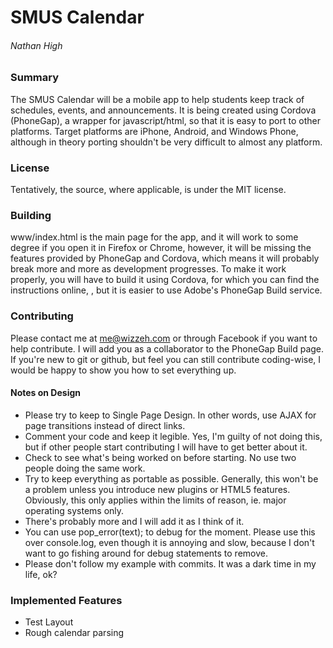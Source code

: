 # SMUS Calendar
###### Nathan High

### Summary
The SMUS Calendar will be a mobile app to help students keep track of schedules, events, and announcements. It is being created using Cordova (PhoneGap), a wrapper for javascript/html, so that it is easy to port to other platforms. Target platforms are iPhone, Android, and Windows Phone, although in theory porting shouldn't be very difficult to almost any platform.

### License
Tentatively, the source, where applicable, is under the MIT license.

### Building
www/index.html is the main page for the app, and it will work to some degree if you open it in Firefox or Chrome, however, it will be missing the features provided by PhoneGap and Cordova, which means it will probably break more and more as development progresses. To make it work properly, you will have to build it using Cordova, for which you can find the instructions online, , but it is easier to use Adobe's PhoneGap Build service. 

### Contributing
Please contact me at me@wizzeh.com or through Facebook if you want to help contribute. I will add you as a collaborator to the PhoneGap Build page. If you're new to git or github, but feel you can still contribute coding-wise, I would be happy to show you how to set everything up.

#### Notes on Design
* Please try to keep to Single Page Design. In other words, use AJAX for page transitions instead of direct links.
* Comment your code and keep it legible. Yes, I'm guilty of not doing this, but if other people start contributing I will have to get better about it.
* Check to see what's being worked on before starting. No use two people doing the same work.
* Try to keep everything as portable as possible. Generally, this won't be a problem unless you introduce new plugins or HTML5 features. Obviously, this only applies within the limits of reason, ie. major operating systems only.
* There's probably more and I will add it as I think of it.
* You can use pop_error(text); to debug for the moment. Please use this over console.log, even though it is annoying and slow, because I don't want to go fishing around for debug statements to remove.
* Please don't follow my example with commits. It was a dark time in my life, ok?

### Implemented Features
* Test Layout
* Rough calendar parsing